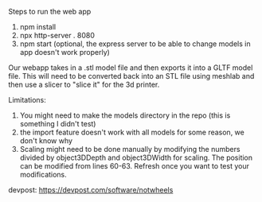 Steps to run the web app
1. npm install
2. npx http-server . 8080
3. npm start (optional, the express server to be able to change models in app doesn't work properly)


Our webapp takes in a .stl model file and then exports it into a GLTF model file. This will need to be converted back into an STL file using meshlab and then use a slicer to "slice it" for the 3d printer. 

Limitations:
1. You might need to make the models directory in the repo (this is something I didn't test)
2. the import feature doesn't work with all models for some reason, we don't know why
3. Scaling might need to be done manually by modifying the numbers divided by object3DDepth and object3DWidth for scaling. The position can be modified from lines 60-63. Refresh once you want to test your modifications.

devpost: https://devpost.com/software/notwheels